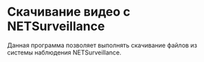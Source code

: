 # Скачивание видео с NETSurveillance

Данная программа позволяет выполнять скачивание файлов из системы наблюдения NETSurveillance.
